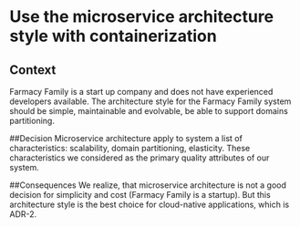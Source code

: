 # Use the microservice architecture style with containerization

## Context
Farmacy Family is a start up company and does not have experienced developers available.
The architecture style for the Farmacy Family system should be simple, maintainable and evolvable, be able to support domains partitioning.

##Decision
Microservice architecture apply to system a list of characteristics: scalability, domain partitioning, elasticity. These characteristics we considered as the primary quality attributes of our system.

##Consequences
We realize, that microservice architecture is not a good decision for simplicity and cost (Farmacy Family is a startup). But this architecture style is the best choice for cloud-native applications, which is ADR-2.
